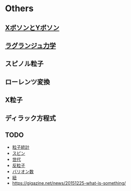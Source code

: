 # Others

## [XボソンとYボソン](https://ja.wikipedia.org/wiki/X%E3%83%9C%E3%82%BD%E3%83%B3%E3%81%A8Y%E3%83%9C%E3%82%BD%E3%83%B3)

## [ラグランジュ力学](https://ja.m.wikipedia.org/wiki/%E3%83%A9%E3%82%B0%E3%83%A9%E3%83%B3%E3%82%B8%E3%83%A5%E5%8A%9B%E5%AD%A6)

## スピノル粒子

## ローレンツ変換

## X粒子

## ディラック方程式

## TODO

- [粒子統計](https://ja.wikipedia.org/wiki/%E7%B2%92%E5%AD%90%E7%B5%B1%E8%A8%88)
- [スピン](https://ja.wikipedia.org/wiki/%E3%82%B9%E3%83%94%E3%83%B3%E8%A7%92%E9%81%8B%E5%8B%95%E9%87%8F)
- [世代](https://ja.wikipedia.org/wiki/%E4%B8%96%E4%BB%A3_(%E7%B4%A0%E7%B2%92%E5%AD%90))
- [反粒子](https://ja.wikipedia.org/wiki/%E5%8F%8D%E7%B2%92%E5%AD%90)
- [バリオン数](https://ja.wikipedia.org/wiki/%E3%83%90%E3%83%AA%E3%82%AA%E3%83%B3%E6%95%B0)
- [紐](https://en.wikipedia.org/wiki/String_(physics))
- https://gigazine.net/news/20151225-what-is-something/
